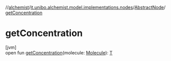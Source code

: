 //[alchemist](../../../index.md)/[it.unibo.alchemist.model.implementations.nodes](../index.md)/[AbstractNode](index.md)/[getConcentration](get-concentration.md)

# getConcentration

[jvm]\
open fun [getConcentration](get-concentration.md)(molecule: [Molecule](../../it.unibo.alchemist.model.interfaces/-molecule/index.md)): [T](../../it.unibo.alchemist/-supported-incarnations/get.md)
